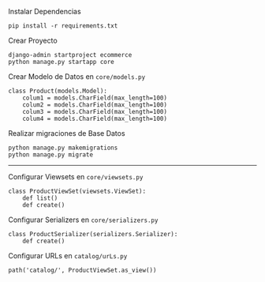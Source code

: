 Instalar Dependencias

    pip install -r requirements.txt

Crear Proyecto

    django-admin startproject ecommerce
    python manage.py startapp core

Crear Modelo de Datos en `core/models.py`

    class Product(models.Model):
        colum1 = models.CharField(max_length=100)
        colum2 = models.CharField(max_length=100)
        colum3 = models.CharField(max_length=100)
        colum4 = models.CharField(max_length=100)

Realizar migraciones de Base Datos

    python manage.py makemigrations
    python manage.py migrate

------------------------------

Configurar Viewsets en `core/viewsets.py`

    class ProductViewSet(viewsets.ViewSet):
        def list()
        def create()


Configurar Serializers en `core/serializers.py`

    class ProductSerializer(serializers.Serializer):
        def create()
        
Configurar URLs en `catalog/urLs.py`

    path('catalog/', ProductViewSet.as_view())
    